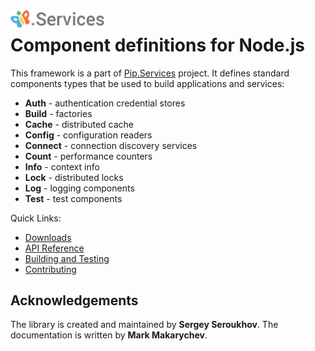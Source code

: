 # <img src="https://github.com/pip-services/pip-services/raw/master/design/Logo.png" alt="Pip.Services Logo" style="max-width:30%"> <br/> Component definitions for Node.js

This framework is a part of [Pip.Services](https://github.com/pip-services/pip-services) project.
It defines standard components types that be used to build applications and services:

- **Auth** - authentication credential stores
- **Build** - factories
- **Cache** - distributed cache
- **Config** - configuration readers
- **Connect** - connection discovery services
- **Count** - performance counters
- **Info** - context info
- **Lock** - distributed locks
- **Log** - logging components
- **Test** - test components

Quick Links:

* [Downloads](https://github.com/pip-services-node/pip-services-components-node/blob/master/doc/Downloads.md)
* [API Reference](https://rawgit.com/pip-services-node/pip-services-components-node/master/doc/api/index.html)
* [Building and Testing](https://github.com/pip-services/pip-services-components-node/blob/master/doc/Development.md)
* [Contributing](https://github.com/pip-services/pip-services-components-node/blob/master/doc/Development.md/#contrib)

## Acknowledgements

The library is created and maintained by **Sergey Seroukhov**.
The documentation is written by **Mark Makarychev**.

